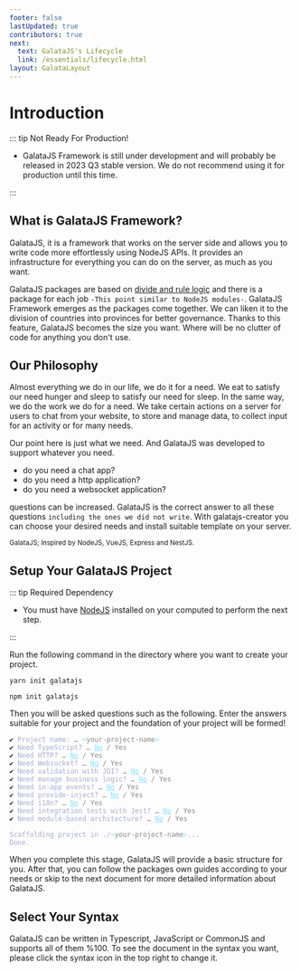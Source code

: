 ```yaml
---
footer: false
lastUpdated: true
contributors: true
next:
  text: GalataJS's Lifecycle
  link: /essentials/lifecycle.html
layout: GalataLayout
---
```


# Introduction

::: tip Not Ready For Production!

- <span class="text-primary">GalataJS Framework</span> is still under development and will probably be released in <span class="text-primary">2023 Q3</span> stable version. We do not recommend using it for production until this time.

:::

## What is GalataJS Framework?

GalataJS, it is a framework that works on the server side and allows you to write code more effortlessly using NodeJS APIs. It provides an infrastructure for everything you can do on the server, as much as you want.

GalataJS packages are based on <a href="https://en.wikipedia.org/wiki/Divide_and_rule" target="_blank">divide and rule logic</a> and there is a package for each job `-This point similar to NodeJS modules-`. GalataJS Framework emerges as the packages come together. We can liken it to the division of countries into provinces for better governance. Thanks to this feature, GalataJS becomes the size you want. Where will be no clutter of code for anything you don't use.

## Our Philosophy

Almost everything we do in our life, we do it for a need. We eat to satisfy our need hunger and sleep to satisfy our need for sleep. In the same way, we do the work we do for a need. We take certain actions on a server for users to chat from your website, to store and manage data, to collect input for an activity or for many needs.

Our point here is just what we need. And GalataJS was developed to support whatever you need.

- do you need a chat app?
- do you need a http application?
- do you need a websocket application?

questions can be increased. GalataJS is the correct answer to all these questions `including the ones we did not write`. With <span class="text-primary">galatajs-creator</span> you can choose your desired needs and install suitable template on your server.

<small>GalataJS; Inspired by NodeJS, VueJS, Express and NestJS.</small>

## Setup Your GalataJS Project

::: tip Required Dependency

- You must have <a href="https://nodejs.org/en/" target="_blank">NodeJS</a> installed on your computed to perform the next step.

:::

Run the following command in the directory where you want to create your project.

<CodeGroup>
  <CodeGroupItem title="YARN" active>

```bash:no-line-numbers
yarn init galatajs
```

  </CodeGroupItem>

 <CodeGroupItem title="NPM">
  
```bash:no-line-numbers
npm init galatajs
```

  </CodeGroupItem>
</CodeGroup>

Then you will be asked questions such as the following. Enter the answers suitable for your project and the foundation of your project will be formed!

<div class="language-sh"><pre><code><span style="color:var(--vt-c-green);">✔</span> <span style="color:#A6ACCD;">Project name: <span style="color:#888;">… <span style="color:#89DDFF;">&lt;</span><span style="color:#888;">your-project-name</span><span style="color:#89DDFF;">&gt;</span></span></span>
<span style="color:var(--vt-c-green);">✔</span> <span style="color:#A6ACCD;">Need TypeScript? <span style="color:#888;">… <span style="color:#89DDFF;text-decoration:underline">No</span> / Yes</span></span>
<span style="color:var(--vt-c-green);">✔</span> <span style="color:#A6ACCD;">Need HTTP? <span style="color:#888;">… <span style="color:#89DDFF;text-decoration:underline">No</span> / Yes</span></span>
<span style="color:var(--vt-c-green);">✔</span> <span style="color:#A6ACCD;">Need Websocket? <span style="color:#888;">… <span style="color:#89DDFF;text-decoration:underline">No</span> / Yes</span></span>
<span style="color:var(--vt-c-green);">✔</span> <span style="color:#A6ACCD;">Need validation with JOI? <span style="color:#888;">… <span style="color:#89DDFF;text-decoration:underline">No</span> / Yes</span></span>
<span style="color:var(--vt-c-green);">✔</span> <span style="color:#A6ACCD;">Need manage business logic? <span style="color:#888;">… <span style="color:#89DDFF;text-decoration:underline">No</span> / Yes</span></span>
<span style="color:var(--vt-c-green);">✔</span> <span style="color:#A6ACCD;">Need in-app events? <span style="color:#888;">… <span style="color:#89DDFF;text-decoration:underline">No</span> / Yes</span></span>
<span style="color:var(--vt-c-green);">✔</span> <span style="color:#A6ACCD;">Need provide-inject? <span style="color:#888;">… <span style="color:#89DDFF;text-decoration:underline">No</span> / Yes</span></span>
<span style="color:var(--vt-c-green);">✔</span> <span style="color:#A6ACCD;">Need i18n? <span style="color:#888;">… <span style="color:#89DDFF;text-decoration:underline">No</span> / Yes</span></span>
<span style="color:var(--vt-c-green);">✔</span> <span style="color:#A6ACCD;">Need integration tests with Jest? <span style="color:#888;">… <span style="color:#89DDFF;text-decoration:underline">No</span> / Yes</span></span>
<span style="color:var(--vt-c-green);">✔</span> <span style="color:#A6ACCD;">Need module-based architecture? <span style="color:#888;">… <span style="color:#89DDFF;text-decoration:underline">No</span> / Yes</span></span>
<span></span>
<span style="color:#A6ACCD;">Scaffolding project in ./<span style="color:#89DDFF;">&lt;</span><span style="color:#888;">your-project-name</span><span style="color:#89DDFF;">&gt;</span>...</span>
<span style="color:#A6ACCD;">Done.</span></code></pre></div>

When you complete this stage, <span class="text-primary">GalataJS</span> will provide a basic structure for you. After that, you can follow the packages own guides according to your needs or skip to the next document for more detailed information about <span class="text-primary">GalataJS</span>.

## Select Your Syntax

<span class="text-primary">GalataJS</span> can be written in Typescript, JavaScript or CommonJS and supports all of them %100. To see the document in the syntax you want, please click the syntax icon in the top right to change it.